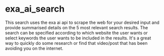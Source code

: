 # exa_ai_search

This search uses the exa ai api to scrape the web for your desired input and provide summarised details on the 5 most relevant search results.
The search can be specified according to which website the user wants or select keywords the user wants to be included in the results.
It's a great way to quickly do some research or find that video/post that has been avoiding you on the internet.
